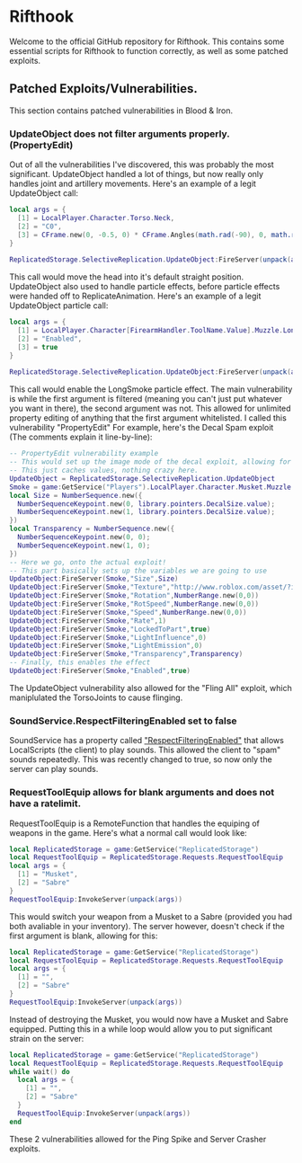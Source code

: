 # Rifthook
Welcome to the official GitHub repository for Rifthook. This contains some essential scripts for Rifthook to function correctly, as well as some patched exploits.

## Patched Exploits/Vulnerabilities.
This section contains patched vulnerabilities in Blood & Iron.
### UpdateObject does not filter arguments properly. (PropertyEdit)
Out of all the vulnerabilities I've discovered, this was probably the most significant.
UpdateObject handled a lot of things, but now really only handles joint and artillery movements. Here's an example of a legit UpdateObject call:
```lua
local args = {
  [1] = LocalPlayer.Character.Torso.Neck,
  [2] = "C0",
  [3] = CFrame.new(0, -0.5, 0) * CFrame.Angles(math.rad(-90), 0, math.rad(180))
}
                
ReplicatedStorage.SelectiveReplication.UpdateObject:FireServer(unpack(args))
```
This call would move the head into it's default straight position.
UpdateObject also used to handle particle effects, before particle effects were handed off to ReplicateAnimation. Here's an example of a legit UpdateObject particle call:
```lua
local args = {
  [1] = LocalPlayer.Character[FirearmHandler.ToolName.Value].Muzzle.LongSmoke,
  [2] = "Enabled",
  [3] = true
}
                
ReplicatedStorage.SelectiveReplication.UpdateObject:FireServer(unpack(args))
```
This call would enable the LongSmoke particle effect.
The main vulnerability is while the first argument is filtered (meaning you can't just put whatever you want in there), the second argument was not. This allowed for unlimited property editing of anything that the first argument whitelisted. I called this vulnerability "PropertyEdit"
For example, here's the Decal Spam exploit (The comments explain it line-by-line):
```lua
-- PropertyEdit vulnerability example
-- This would set up the image mode of the decal exploit, allowing for users to put images up in the sky.
-- This just caches values, nothing crazy here.
UpdateObject = ReplicatedStorage.SelectiveReplication.UpdateObject
Smoke = game:GetService("Players").LocalPlayer.Character.Musket.Muzzle.LongSmoke
local Size = NumberSequence.new({
  NumberSequenceKeypoint.new(0, library.pointers.DecalSize.value); 
  NumberSequenceKeypoint.new(1, library.pointers.DecalSize.value);
})
local Transparency = NumberSequence.new({
  NumberSequenceKeypoint.new(0, 0); 
  NumberSequenceKeypoint.new(1, 0);
})
-- Here we go, onto the actual exploit!
-- This part basically sets up the variables we are going to use
UpdateObject:FireServer(Smoke,"Size",Size)
UpdateObject:FireServer(Smoke,"Texture","http://www.roblox.com/asset/?id="..library.pointers.DecalTexture.value)
UpdateObject:FireServer(Smoke,"Rotation",NumberRange.new(0,0))
UpdateObject:FireServer(Smoke,"RotSpeed",NumberRange.new(0,0))
UpdateObject:FireServer(Smoke,"Speed",NumberRange.new(0,0))
UpdateObject:FireServer(Smoke,"Rate",1)
UpdateObject:FireServer(Smoke,"LockedToPart",true)
UpdateObject:FireServer(Smoke,"LightInfluence",0)
UpdateObject:FireServer(Smoke,"LightEmission",0)
UpdateObject:FireServer(Smoke,"Transparency",Transparency)
-- Finally, this enables the effect
UpdateObject:FireServer(Smoke,"Enabled",true)
```
The UpdateObject vulnerability also allowed for the "Fling All" exploit, which maniplulated the TorsoJoints to cause flinging.
### SoundService.RespectFilteringEnabled set to false
SoundService has a property called ["RespectFilteringEnabled"]("https://developer.roblox.com/en-us/api-reference/property/SoundService/RespectFilteringEnabled") that allows LocalScripts (the client) to play sounds. This allowed the client to "spam" sounds repeatedly.
This was recently changed to true, so now only the server can play sounds.
### RequestToolEquip allows for blank arguments and does not have a ratelimit.
RequestToolEquip is a RemoteFunction that handles the equiping of weapons in the game. Here's what a normal call would look like:
```lua
local ReplicatedStorage = game:GetService("ReplicatedStorage")
local RequestToolEquip = ReplicatedStorage.Requests.RequestToolEquip
local args = {
  [1] = "Musket",
  [2] = "Sabre"
}
RequestToolEquip:InvokeServer(unpack(args))
```
This would switch your weapon from a Musket to a Sabre (provided you had both avaliable in your inventory).
The server however, doesn't check if the first argument is blank, allowing for this:
```lua
local ReplicatedStorage = game:GetService("ReplicatedStorage")
local RequestToolEquip = ReplicatedStorage.Requests.RequestToolEquip
local args = {
  [1] = "",
  [2] = "Sabre"
}
RequestToolEquip:InvokeServer(unpack(args))
```
Instead of destroying the Musket, you would now have a Musket and Sabre equipped.
Putting this in a while loop would allow you to put significant strain on the server:
```lua
local ReplicatedStorage = game:GetService("ReplicatedStorage")
local RequestToolEquip = ReplicatedStorage.Requests.RequestToolEquip
while wait() do
  local args = {
    [1] = "",
    [2] = "Sabre"
  }
  RequestToolEquip:InvokeServer(unpack(args))
end
```
These 2 vulnerabilities allowed for the Ping Spike and Server Crasher exploits.
